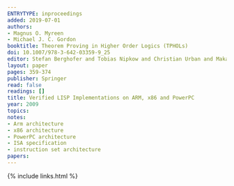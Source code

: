 ```yaml
---
ENTRYTYPE: inproceedings
added: 2019-07-01
authors:
- Magnus O. Myreen
- Michael J. C. Gordon
booktitle: Theorem Proving in Higher Order Logics (TPHOLs)
doi: 10.1007/978-3-642-03359-9_25
editor: Stefan Berghofer and Tobias Nipkow and Christian Urban and Makarius Wenzel
layout: paper
pages: 359-374
publisher: Springer
read: false
readings: []
title: Verified LISP Implementations on ARM, x86 and PowerPC
year: 2009
topics:
notes:
- Arm architecture
- x86 architecture
- PowerPC architecture
- ISA specification
- instruction set architecture
papers:
---
```


{% include links.html %}

